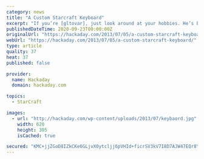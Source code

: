 ```yaml
---
category: news
title: "A Custom Starcraft Keyboard"
excerpt: "If you’re [gltovar], just look around at your hobbies. He’s been playing Starcraft for a while and finally decided to build a custom Starcraft keyboard. [gltovar] came across an interesting ..."
publishedDateTime: 2020-09-23T00:00:00Z
originalUrl: "https://hackaday.com/2013/07/05/a-custom-starcraft-keyboard/"
webUrl: "https://hackaday.com/2013/07/05/a-custom-starcraft-keyboard/"
type: article
quality: 37
heat: 37
published: false

provider:
  name: Hackaday
  domain: hackaday.com

topics:
  - StarCraft

images:
  - url: "http://hackaday.com/wp-content/uploads/2013/07/keybaord.jpg"
    width: 620
    height: 305
    isCached: true

secured: "KMC+jjZGoD8IZkCKe6GLjvX0ytcljj6pVHId+ficrSV3kV7I8D7AJW47EQr8YS6jEHPjAbdEiHcwdlhIxP2VfGtMD0jrZ32kB9WJeKYUgkZ/B/I+MStET+t4YJhzvEzBhwtteJwcDJUjh/n5F2lMLts4rngcop8JDTSkaKNQArD1/M2w5Z6Gww3/75R8xrj8cGsFBhW7B3UbjFQpUH+/t+jIQmgigCNpZD4tub/7kZW9fZ4SbXXSWNOOWohdNeycHRpjl2Pl4nJqmNo4+qQ5aGC5UI43sDrfM8gnO4GS0ZKpQHlU5Mj88n/F9hmSjVliHSJJiWvdJgFQXvaouVfhleUrWlLWXf1/6E7zADQqrDo=;DtVnVur7a5jkXZbmMIm86Q=="
---
```


